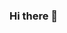 ### Hi there 👋

<!--
**Pedrao150/Pedrao150** is a ✨ _special_ ✨ repository because its `README.md` (this file) appears on your GitHub profile.

Here are some ideas to get you started:

- 🔭 I’m currently studying on Sesi Senai AL
- 🌱 I’m currently learning Python and C++
- 👯 I’m looking to collaborate on web development
- 🤔 I’m looking for help with how to learning more about Logic programming
- 💬 Ask me about technology
- 📫 How to reach me: by instagram: @p_n3ves; by gmail: pedroholiveira784@gmail.com 
- 😄 Pronouns: he/him 
- ⚡ Fun fact: I'm learning english since I was 8
-->

